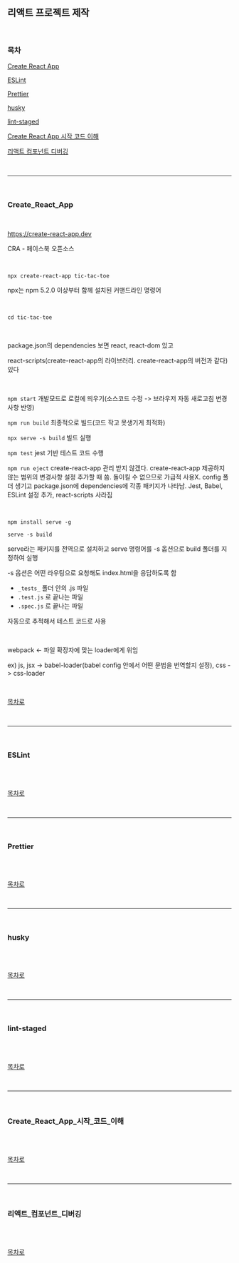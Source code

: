 ## 리액트 프로젝트 제작

<br />

### 목차

[Create React App](#Create_React_App)

[ESLint](#ESLint)

[Prettier](#Prettier)

[husky](#husky)

[lint-staged](#lint-staged)

[Create React App 시작 코드 이해](#Create_React_App_시작_코드_이해)

[리액트 컴포넌트 디버깅](#리액트_컴포넌트_디버깅)

<br />

---

<br />

### Create_React_App

<br />

https://create-react-app.dev

CRA - 페이스북 오픈소스

<br />

`npx create-react-app tic-tac-toe`

npx는 npm 5.2.0 이상부터 함께 설치된 커맨드라인 명령어

<br />

`cd tic-tac-toe`

<br />

package.json의 dependencies 보면 react, react-dom 있고

react-scripts(create-react-app의 라이브러리. create-react-app의 버전과 같다) 있다

<br />

`npm start` 개발모드로 로컬에 띄우기(소스코드 수정 -> 브라우저 자동 새로고침 변경사항 반영)

`npm run build` 최종적으로 빌드(코드 작고 못생기게 최적화)

`npx serve -s build` 빌드 실행

`npm test` jest 기반 테스트 코드 수행

`npm run eject` create-react-app 관리 받지 않겠다. create-react-app 제공하지 않는 범위의 변경사항 설정 추가할 때 씀. 돌이킬 수 없으므로 가급적 사용X. config 폴더 생기고 package.json에 dependencies에 각종 패키지가 나타남. Jest, Babel, ESLint 설정 추가, react-scripts 사라짐

<br />

`npm install serve -g`

`serve -s build`

serve라는 패키지를 전역으로 설치하고 serve 명령어를 -s 옵션으로 build 폴더를 지정하여 실행

-s 옵션은 어떤 라우팅으로 요청해도 index.html을 응답하도록 함

* `_tests_` 폴더 안의 .js 파일
* `.test.js` 로 끝나는 파일
* `.spec.js` 로 끝나는 파일

자동으로 추적해서 테스트 코드로 사용

<br />

webpack <- 파일 확장자에 맞는 loader에게 위임

ex) js, jsx -> babel-loader(babel config 안에서 어떤 문법을 번역할지 설정), css -> css-loader

<br />

[목차로](#목차)

<br />

---

<br />

### ESLint

<br />



<br />

[목차로](#목차)

<br />

---

<br />

### Prettier

<br />



<br />

[목차로](#목차)

<br />

---

<br />

### husky

<br />



<br />

[목차로](#목차)

<br />

---

<br />

### lint-staged

<br />



<br />

[목차로](#목차)

<br />

---

<br />

### Create_React_App_시작_코드_이해

<br />



<br />

[목차로](#목차)

<br />

---

<br />

### 리액트_컴포넌트_디버깅

<br />



<br />

[목차로](#목차)

<br />
